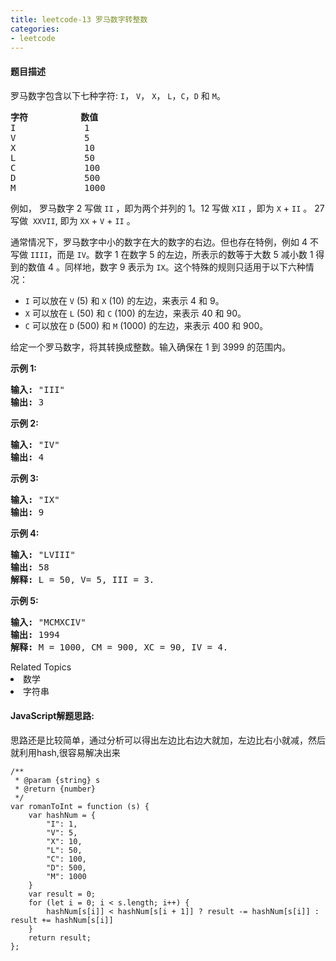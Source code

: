 ```yaml
---
title: leetcode-13 罗马数字转整数
categories: 
- leetcode
---
```


#### 题目描述
<p>罗马数字包含以下七种字符:&nbsp;<code>I</code>，&nbsp;<code>V</code>，&nbsp;<code>X</code>，&nbsp;<code>L</code>，<code>C</code>，<code>D</code>&nbsp;和&nbsp;<code>M</code>。</p>

<pre><strong>字符</strong>          <strong>数值</strong>
I             1
V             5
X             10
L             50
C             100
D             500
M             1000</pre>
<!--more-->
<p>例如， 罗马数字 2 写做&nbsp;<code>II</code>&nbsp;，即为两个并列的 1。12 写做&nbsp;<code>XII</code>&nbsp;，即为&nbsp;<code>X</code>&nbsp;+&nbsp;<code>II</code>&nbsp;。 27 写做&nbsp;&nbsp;<code>XXVII</code>, 即为&nbsp;<code>XX</code>&nbsp;+&nbsp;<code>V</code>&nbsp;+&nbsp;<code>II</code>&nbsp;。</p>

<p>通常情况下，罗马数字中小的数字在大的数字的右边。但也存在特例，例如 4 不写做&nbsp;<code>IIII</code>，而是&nbsp;<code>IV</code>。数字 1 在数字 5 的左边，所表示的数等于大数 5 减小数 1 得到的数值 4 。同样地，数字 9 表示为&nbsp;<code>IX</code>。这个特殊的规则只适用于以下六种情况：</p>

<ul>
	<li><code>I</code>&nbsp;可以放在&nbsp;<code>V</code>&nbsp;(5) 和&nbsp;<code>X</code>&nbsp;(10) 的左边，来表示 4 和 9。</li>
	<li><code>X</code>&nbsp;可以放在&nbsp;<code>L</code>&nbsp;(50) 和&nbsp;<code>C</code>&nbsp;(100) 的左边，来表示 40 和&nbsp;90。&nbsp;</li>
	<li><code>C</code>&nbsp;可以放在&nbsp;<code>D</code>&nbsp;(500) 和&nbsp;<code>M</code>&nbsp;(1000) 的左边，来表示&nbsp;400 和&nbsp;900。</li>
</ul>

<p>给定一个罗马数字，将其转换成整数。输入确保在 1&nbsp;到 3999 的范围内。</p>

<p><strong>示例&nbsp;1:</strong></p>

<pre><strong>输入:</strong>&nbsp;&quot;III&quot;
<strong>输出:</strong> 3</pre>

<p><strong>示例&nbsp;2:</strong></p>

<pre><strong>输入:</strong>&nbsp;&quot;IV&quot;
<strong>输出:</strong> 4</pre>

<p><strong>示例&nbsp;3:</strong></p>

<pre><strong>输入:</strong>&nbsp;&quot;IX&quot;
<strong>输出:</strong> 9</pre>

<p><strong>示例&nbsp;4:</strong></p>

<pre><strong>输入:</strong>&nbsp;&quot;LVIII&quot;
<strong>输出:</strong> 58
<strong>解释:</strong> L = 50, V= 5, III = 3.
</pre>

<p><strong>示例&nbsp;5:</strong></p>

<pre><strong>输入:</strong>&nbsp;&quot;MCMXCIV&quot;
<strong>输出:</strong> 1994
<strong>解释:</strong> M = 1000, CM = 900, XC = 90, IV = 4.</pre>
<div><div>Related Topics</div><div><li>数学</li><li>字符串</li></div></div>

#### JavaScript解题思路:
思路还是比较简单，通过分析可以得出左边比右边大就加，左边比右小就减，然后就利用hash,很容易解决出来

```
/**
 * @param {string} s
 * @return {number}
 */
var romanToInt = function (s) {
    var hashNum = {
        "I": 1,
        "V": 5,
        "X": 10,
        "L": 50,
        "C": 100,
        "D": 500,
        "M": 1000
    }
    var result = 0;
    for (let i = 0; i < s.length; i++) {
        hashNum[s[i]] < hashNum[s[i + 1]] ? result -= hashNum[s[i]] : result += hashNum[s[i]]
    }
    return result;
};
```
